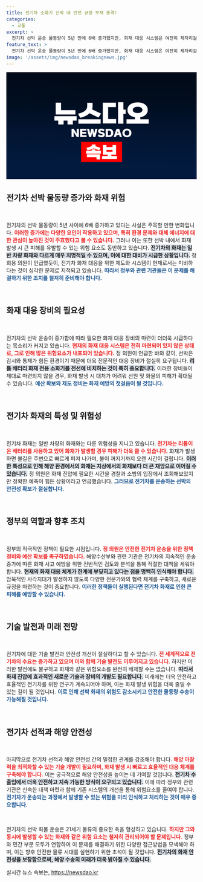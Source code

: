```yaml
---
title: 전기차 소화기 선박 내 안전 규정 부재 충격!
categories:
  - 교통
excerpt: >
  전기차 선박 운송 물동량이 5년 만에 6배 증가했지만, 화재 대응 시스템은 여전히 제자리걸음! 화재 발생 시 피해가 커질 우려 속, 국회의원은 즉각적인 제도 정비를 촉구합니다. 지금 바로 클릭해 상황의 심각성을 확인하세요!
feature_text: >
  전기차 선박 운송 물동량이 5년 만에 6배 증가했지만, 화재 대응 시스템은 여전히 제자리걸음! 화재 발생 시 피해가 커질 우려 속, 국회의원은 즉각적인 제도 정비를 촉구합니다. 지금 바로 클릭해 상황의 심각성을 확인하세요!
image: '/assets/img/newsdao_breakingnews.jpg'
---
```


<p><img src="/assets/img/newsdao_breakingnews.jpg" alt="ontimetimes 속보" /></p>

<h2 data-ke-size="size26">전기차 선박 물동량 증가와 화재 위험</h2>

<p data-ke-size="size16">&nbsp;</p>

<p>전기차의 선박 물동량이 5년 사이에 6배 증가하고 있다는 사실은 주목할 만한 변화입니다. <b><span style="color: #ee2323;">이러한 증가에는 다양한 요인이 작용하고 있으며, 특히 환경 문제와 대체 에너지에 대한 관심이 높아진 것이 주효했다고 볼 수 있습니다.</span></b> 그러나 이는 또한 선박 내에서 화재 발생 시 큰 피해를 유발할 수 있는 위험 요소도 동반하고 있습니다. <b><span style="background-color: #21538527;">전기차의 화재는 일반 차량 화재와 다르게 매우 치명적일 수 있으며, 이에 대한 대비가 시급한 상황입니다.</span></b> 정희용 의원이 언급했듯이, 전기차 화재 대응을 위한 제도와 시스템이 현재로서는 미비하다는 것이 심각한 문제로 지적되고 있습니다. <b><span style="color: #1a5490;">따라서 정부와 관련 기관들은 이 문제를 해결하기 위한 조치를 철저히 준비해야 합니다.</span></b></p>

<p data-ke-size="size16">&nbsp;</p>

<h2 data-ke-size="size26">화재 대응 장비의 필요성</h2>

<p data-ke-size="size16">&nbsp;</p>

<p>전기차의 선박 운송이 증가함에 따라 필요한 화재 대응 장비의 마련이 더더욱 시급하다는 목소리가 커지고 있습니다. <b><span style="color: #ee2323;">현재의 화재 대응 시스템은 전혀 마련되어 있지 않은 상태로, 그로 인해 많은 위험요소가 내포되어 있습니다.</span></b> 정 의원이 언급한 바와 같이, 선박은 감시와 통제가 힘든 환경이기 때문에 더욱 전문적인 대응 장비가 절실히 요구됩니다. <b><span style="background-color: #21538527;">리튬 배터리 화재 전용 소화기를 전선에 비치하는 것이 특히 중요합니다.</span></b> 이러한 장비들이 제대로 마련되지 않을 경우, 화재 발생 시 대처가 어려워 선원 및 화물의 피해가 확대될 수 있습니다. <b><span style="color: #1a5490;">예산 확보와 제도 정비는 화재 예방의 첫걸음이 될 것입니다.</span></b></p>

<p data-ke-size="size16">&nbsp;</p>

<h2 data-ke-size="size26">전기차 화재의 특성 및 위험성</h2>

<p data-ke-size="size16">&nbsp;</p>

<p>전기차 화재는 일반 차량의 화재와는 다른 위험성을 지니고 있습니다. <b><span style="color: #ee2323;">전기차는 리튬이온 배터리를 사용하고 있어 화재가 발생할 경우 피해가 더욱 클 수 있습니다.</span></b> 화재가 발생하면 불길은 주변으로 빠르게 퍼져 나가며, 불이 꺼지기까지 오랜 시간이 걸립니다. <b><span style="background-color: #21538527;">이러한 특성으로 인해 해양 환경에서의 화재는 지상에서의 화재보다 더 큰 재앙으로 이어질 수 있습니다.</span></b> 정 의원은 화재 진압에 필요한 시간을 경찰과 소방의 입장에서 조회해보았지만 정확한 예측이 힘든 상황이라고 언급했습니다. <b><span style="color: #1a5490;">그러므로 전기차를 운송하는 선박의 안전성 확보가 절실합니다.</span></b></p>

<p data-ke-size="size16">&nbsp;</p>

<h2 data-ke-size="size26">정부의 역할과 향후 조치</h2>

<p data-ke-size="size16">&nbsp;</p>

<p>정부의 적극적인 정책이 필요한 시점입니다. <b><span style="color: #ee2323;">정 의원은 안전한 전기차 운송을 위한 정책 정비와 예산 확보를 촉구하였습니다.</span></b> 해양수산부와 관련 기관은 전기차의 지속적인 운송 증가에 따른 화재 사고 예방을 위한 전반적인 검토와 분석을 통해 적절한 대책을 세워야 합니다. <b><span style="background-color: #21538527;">현재의 화재 대응 체계가 한계에 부딪히고 있다는 점을 명백히 인식해야 합니다.</span></b> 암묵적인 사각지대가 발생하지 않도록 다양한 전문가와의 협력 체계를 구축하고, 새로운 규정을 마련하는 것이 중요합니다. <b><span style="color: #1a5490;">이러한 정책들이 실행된다면 전기차 화재로 인한 큰 피해를 예방할 수 있습니다.</span></b></p>

<p data-ke-size="size16">&nbsp;</p>

<h2 data-ke-size="size26">기술 발전과 미래 전망</h2>

<p data-ke-size="size16">&nbsp;</p>

<p>전기차에 대한 기술 발전과 안전성 개선이 절실하다고 할 수 있습니다. <b><span style="color: #ee2323;">전 세계적으로 전기차의 수요는 증가하고 있으며 이와 함께 기술 발전도 이루어지고 있습니다.</span></b> 하지만 이러한 발전에도 불구하고 화재와 같은 위험요소를 완전히 배제할 수는 없습니다. <b><span style="background-color: #21538527;">따라서 화재 진압에 효과적인 새로운 기술과 장비의 개발도 필요합니다.</span></b> 미래에는 더욱 안전하고 효율적인 전기차를 위한 연구가 계속되어야 하며, 이는 화재 발생 위험을 더욱 줄일 수 있는 길이 될 것입니다. <b><span style="color: #1a5490;">이로 인해 선박 화재의 위험도 감소시키고 안전한 물동량 수송이 가능해질 것입니다.</span></b></p>

<p data-ke-size="size16">&nbsp;</p>

<h2 data-ke-size="size26">전기차 선적과 해양 안전성</h2>

<p data-ke-size="size16">&nbsp;</p>

<p>마지막으로 전기차 선적과 해양 안전성 간의 밀접한 관계를 강조해야 합니다. <b><span style="color: #ee2323;">해양 마찰력을 최적화할 수 있는 기술 개발이 필요하며, 화재 발생 시 빠르고 효율적인 대응 체계를 구축해야 합니다.</span></b> 이는 궁극적으로 해양 안전성을 높이는 데 기여할 것입니다. <b><span style="background-color: #21538527;">전기차 수출입에서 더욱 안전하고 지속 가능한 방식이 요구되고 있습니다.</span></b> 이에 따라 정부와 관련 기관은 신속한 대책 마련과 함께 기존 시스템의 개선을 통해 위험요소를 줄여야 합니다. <b><span style="color: #1a5490;">전기차가 운송되는 과정에서 발생할 수 있는 위험을 미리 인식하고 처리하는 것이 매우 중요합니다.</span></b></p>

<p data-ke-size="size16">&nbsp;</p>

<p>전기차의 선박 화물 운송은 21세기 물류의 중요한 축을 형성하고 있습니다. <b><span style="color: #ee2323;">하지만 그와 동시에 발생할 수 있는 화재와 같은 위험 요소는 철저히 관리되어야 할 문제입니다.</span></b> 정부와 민간 부문 모두가 연합하여 이 문제를 해결하기 위한 다양한 접근방법을 모색해야 하며, 이는 향후 안전한 물류 시대를 실현하기 위한 초석이 될 것입니다. <b><span style="background-color: #21538527;">전기차의 화재 안전성을 보장함으로써, 해양 수송의 미래가 더욱 밝아질 수 있습니다.</span></b></p>
실시간 뉴스 속보는, <a href="https://newsdao.kr" rel="dofollow">https://newsdao.kr</a>


